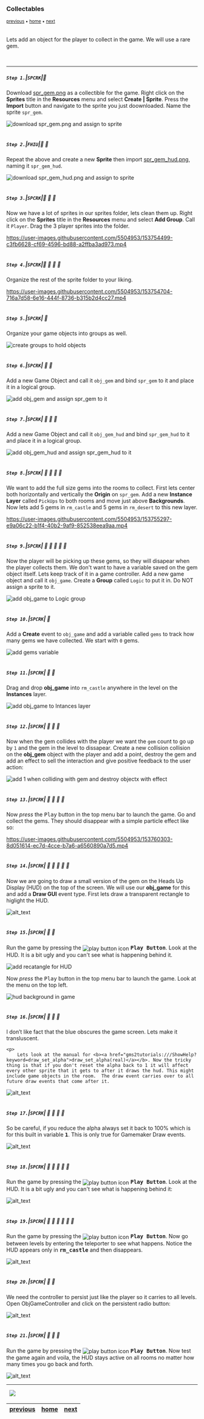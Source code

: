 <img src="https://via.placeholder.com/1000x4/45D7CA/45D7CA" alt="drawing" height="4px"/>

### Collectables

<sub>[previous](../) • [home](../README.md#user-content-gms2-ue4-space-rocks) • [next](../)</sub>

<img src="https://via.placeholder.com/1000x4/45D7CA/45D7CA" alt="drawing" height="4px"/>

Lets add an object for the player to collect in the game.  We will use a rare gem.


<br>

---


##### `Step 1.`\|`SPCRK`|:small_blue_diamond:

Download [spr_gem.png](images/spr_gem.png) as a collectible for the game. Right click on the **Sprites** title in the **Resources** menu and select **Create | Sprite**.  Press the **Import** button and navigate to the sprite you just doownloaded. Name the sprite `spr_gem`.

![download spr_gem.png and assign to sprite](images/sprGem.png)

<img src="https://via.placeholder.com/500x2/45D7CA/45D7CA" alt="drawing" height="2px" alt = ""/>

##### `Step 2.`\|`FHIU`|:small_blue_diamond: :small_blue_diamond: 

Repeat the above and create a new **Sprite** then import [spr_gem_hud.png](images/spr_gem_hud.png), naming it `spr_gem_hud`.	

![download spr_gem_hud.png and assign to sprite](images/sprGemHud.png)

<img src="https://via.placeholder.com/500x2/45D7CA/45D7CA" alt="drawing" height="2px" alt = ""/>

##### `Step 3.`\|`SPCRK`|:small_blue_diamond: :small_blue_diamond: :small_blue_diamond:

Now we have a lot of sprites in our sprites folder, lets clean them up. Right click on the **Sprites** title in the **Resources** menu and select **Add Group**. Call it `Player`. Drag the 3 player sprites into the folder.

https://user-images.githubusercontent.com/5504953/153754499-c3fb6628-cf69-4596-bd88-a2ffba3ad973.mp4

<img src="https://via.placeholder.com/500x2/45D7CA/45D7CA" alt="drawing" height="2px" alt = ""/>

##### `Step 4.`\|`SPCRK`|:small_blue_diamond: :small_blue_diamond: :small_blue_diamond: :small_blue_diamond:

Organize the rest of the sprite folder to your liking.

https://user-images.githubusercontent.com/5504953/153754704-716a7d58-6e16-444f-8736-b315b2d4cc27.mp4

<img src="https://via.placeholder.com/500x2/45D7CA/45D7CA" alt="drawing" height="2px" alt = ""/>

##### `Step 5.`\|`SPCRK`| :small_orange_diamond:

Organize your game objects into groups as well.

![create groups to hold objects](images/organizeObjs.png)

<img src="https://via.placeholder.com/500x2/45D7CA/45D7CA" alt="drawing" height="2px" alt = ""/>

##### `Step 6.`\|`SPCRK`| :small_orange_diamond: :small_blue_diamond:

Add a new Game Object and call it `obj_gem` and bind `spr_gem` to it and place it in a logical group.

![add obj_gem and assign spr_gem to it](images/objGem.png)

<img src="https://via.placeholder.com/500x2/45D7CA/45D7CA" alt="drawing" height="2px" alt = ""/>

##### `Step 7.`\|`SPCRK`| :small_orange_diamond: :small_blue_diamond: :small_blue_diamond:

Add a new Game Object and call it `obj_gem_hud` and bind `spr_gem_hud` to it and place it in a logical group.

![add obj_gem_hud and assign spr_gem_hud to it](images/objGemHud.png)

<img src="https://via.placeholder.com/500x2/45D7CA/45D7CA" alt="drawing" height="2px" alt = ""/>

##### `Step 8.`\|`SPCRK`| :small_orange_diamond: :small_blue_diamond: :small_blue_diamond: :small_blue_diamond:

We want to add the full size gems into the rooms to collect.  First lets center both horizontally and vertically the **Origin** on `spr_gem`. Add a new **Instance Layer** called `PickUps` to both rooms and move just above **Backgrounds**. Now lets add 5 gems in `rm_castle` and 5 gems in `rm_desert` to this new layer.

https://user-images.githubusercontent.com/5504953/153755297-e9a06c22-b1f4-40b2-9af9-852538eea9aa.mp4

<img src="https://via.placeholder.com/500x2/45D7CA/45D7CA" alt="drawing" height="2px" alt = ""/>

##### `Step 9.`\|`SPCRK`| :small_orange_diamond: :small_blue_diamond: :small_blue_diamond: :small_blue_diamond: :small_blue_diamond:

Now the player will be picking up these gems, so they will disapear when the player collects them. We don't want to have a variable saved on the gem object itself. Lets keep track of it in a game controller. Add a new game object and call it `obj_game`. Create a **Group** called `Logic` to put it in.  Do NOT assign a sprite to it.

![add obj_game to Logic group](images/obj_game.png)

<img src="https://via.placeholder.com/500x2/45D7CA/45D7CA" alt="drawing" height="2px" alt = ""/>

##### `Step 10.`\|`SPCRK`| :large_blue_diamond:

Add a **Create** event to `obj_game` and add a variable called `gems` to track how many gems we have collected. We start with `0` gems.

![add gems variable](images/gems0.png)

<img src="https://via.placeholder.com/500x2/45D7CA/45D7CA" alt="drawing" height="2px" alt = ""/>

##### `Step 11.`\|`SPCRK`| :large_blue_diamond: :small_blue_diamond: 

Drag and drop **obj_game** into `rm_castle` anywhere in the level on the **Instances** layer.

![add obj_game to Intances layer](images/objGameInLevel.png)

<img src="https://via.placeholder.com/500x2/45D7CA/45D7CA" alt="drawing" height="2px" alt = ""/>


##### `Step 12.`\|`SPCRK`| :large_blue_diamond: :small_blue_diamond: :small_blue_diamond: 

Now when the gem collides with the player we want the `gem` count to go up by `1` and the gem in the level to dissapear. Create a new collision collision on the **obj_gem** object with the player and add a point, destroy the gem and add an effect to sell the interaction and give positive feedback to the user action:

![add 1 when colliding with gem and destroy objectx with effect](images/gemCollision.png)

<img src="https://via.placeholder.com/500x2/45D7CA/45D7CA" alt="drawing" height="2px" alt = ""/>

##### `Step 13.`\|`SPCRK`| :large_blue_diamond: :small_blue_diamond: :small_blue_diamond:  :small_blue_diamond: 

Now *press* the <kbd>Play</kbd> button in the top menu bar to launch the game. Go and collect the gems.  They should disappear with a simple particle effect like so:

https://user-images.githubusercontent.com/5504953/153760303-8d051614-ec7d-4cce-b7a6-a6560890a7d5.mp4

<img src="https://via.placeholder.com/500x2/45D7CA/45D7CA" alt="drawing" height="2px" alt = ""/>

##### `Step 14.`\|`SPCRK`| :large_blue_diamond: :small_blue_diamond: :small_blue_diamond: :small_blue_diamond:  :small_blue_diamond: 

Now we are going to draw a small version of the gem on the Heads Up Display (HUD) on the top of the screen. We will use our **obj_game** for this and add a **Draw GUI** event type. First lets draw a transparent rectangle to higlight the HUD. 

![alt_text](images/.png)

<img src="https://via.placeholder.com/500x2/45D7CA/45D7CA" alt="drawing" height="2px" alt = ""/>

##### `Step 15.`\|`SPCRK`| :large_blue_diamond: :small_orange_diamond: 

Run the game by pressing the <img style="vertical-align:middle" src="http://marcaubanel.com/gamemaker/GMS2-Images/Shared/Icon_RunProject.png" alt="play button icon"> <tt><b>Play Button</b></tt>. Look at the HUD.  It is a bit ugly and you can't see what is happening behind it.  

![add recatangle for HUD](images/addHudBackground1.png)

Now *press* the <kbd>Play</kbd> button in the top menu bar to launch the game. Look at the menu on the top left.

![hud background in game](images/solidMenu.png)

<img src="https://via.placeholder.com/500x2/45D7CA/45D7CA" alt="drawing" height="2px" alt = ""/>

##### `Step 16.`\|`SPCRK`| :large_blue_diamond: :small_orange_diamond:   :small_blue_diamond: 

I don&rsquo;t like fact that the blue obscures the game screen. Lets make it transluscent. 
		
	<p>
		Lets look at the manual for <b><a href="gms2tutorials:///ShowHelp?keyword=draw_set_alpha">draw_set_alpha(real)</a></b>. Now the tricky thing is that if you don't reset the alpha back to 1 it will affect every other sprite that it gets to after it draws the hud. This might include game objects in the room.  The draw event carries over to all future draw events that come after it. 

![alt_text](images/.png)

<img src="https://via.placeholder.com/500x2/45D7CA/45D7CA" alt="drawing" height="2px" alt = ""/>

##### `Step 17.`\|`SPCRK`| :large_blue_diamond: :small_orange_diamond: :small_blue_diamond: :small_blue_diamond:

So be careful, if you reduce the alpha always set it back to 100% which is for this built in variable <tt><b>1</b></tt>. This is only true for Gamemaker Draw events. 

![alt_text](images/.png)

<img src="https://via.placeholder.com/500x2/45D7CA/45D7CA" alt="drawing" height="2px" alt = ""/>

##### `Step 18.`\|`SPCRK`| :large_blue_diamond: :small_orange_diamond: :small_blue_diamond: :small_blue_diamond: :small_blue_diamond:

Run the game by pressing the <img style="vertical-align:middle" src="http://marcaubanel.com/gamemaker/GMS2-Images/Shared/Icon_RunProject.png" alt="play button icon"> <tt><b>Play Button</b></tt>. Look at the HUD.  It is a bit ugly and you can't see what is happening behind it:


![alt_text](images/.png)

<img src="https://via.placeholder.com/500x2/45D7CA/45D7CA" alt="drawing" height="2px" alt = ""/>

##### `Step 19.`\|`SPCRK`| :large_blue_diamond: :small_orange_diamond: :small_blue_diamond: :small_blue_diamond: :small_blue_diamond: :small_blue_diamond:

Run the game by pressing the <img style="vertical-align:middle" src="http://marcaubanel.com/gamemaker/GMS2-Images/Shared/Icon_RunProject.png" alt="play button icon"> <tt><b>Play Button</b></tt>. Now go between levels by entering the teleporter to see what happens. Notice the HUD appears only in <tt><b>rm_castle</b></tt> and then disappears. 

![alt_text](images/.png)

<img src="https://via.placeholder.com/500x2/45D7CA/45D7CA" alt="drawing" height="2px" alt = ""/>

##### `Step 20.`\|`SPCRK`| :large_blue_diamond: :large_blue_diamond:

We need the controller to persist just like the player so it carries to all levels. Open ObjGameController and click on the persistent radio button:

![alt_text](images/.png)

<img src="https://via.placeholder.com/500x2/45D7CA/45D7CA" alt="drawing" height="2px" alt = ""/>

##### `Step 21.`\|`SPCRK`| :large_blue_diamond: :large_blue_diamond: :small_blue_diamond:

Run the game by pressing the <img style="vertical-align:middle" src="http://marcaubanel.com/gamemaker/GMS2-Images/Shared/Icon_RunProject.png" alt="play button icon"> <tt><b>Play Button</b></tt>. Now test the game again and voila, the HUD stays active on all rooms no matter how many times you go back and forth. 

![alt_text](images/.png)

___


<img src="https://via.placeholder.com/1000x4/dba81a/dba81a" alt="drawing" height="4px" alt = ""/>

<img src="https://via.placeholder.com/1000x100/45D7CA/000000/?text=Next Up - ADD NEXT PAGE">

<img src="https://via.placeholder.com/1000x4/dba81a/dba81a" alt="drawing" height="4px" alt = ""/>

| [previous](../)| [home](../README.md#user-content-gms2-ue4-space-rocks) | [next](../)|
|---|---|---|
